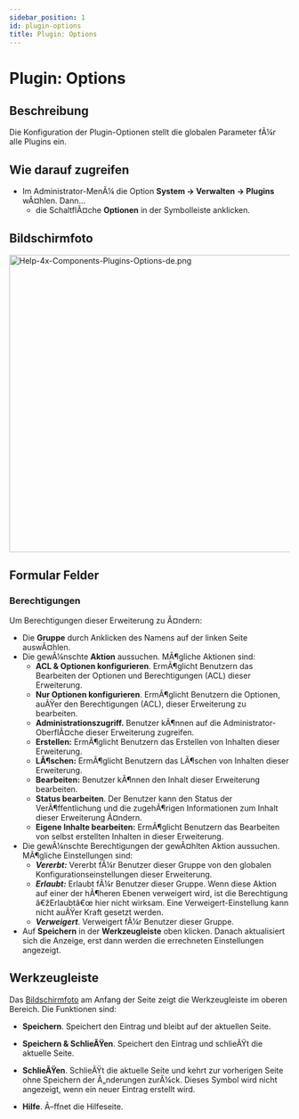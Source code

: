 ```yaml
---
sidebar_position: 1
id: plugin-options
title: Plugin: Options
---
```

# Plugin: Options
## Beschreibung

Die Konfiguration der Plugin-Optionen stellt die globalen Parameter fÃ¼r
alle Plugins ein.

## Wie darauf zugreifen

- Im Administrator-MenÃ¼ die Option
  **System **→** Verwalten **→** Plugins** wÃ¤hlen. Dann...
  - die SchaltflÃ¤che **Optionen** in der Symbolleiste anklicken.

## Bildschirmfoto

<img
src="https://docs.joomla.org/images/thumb/1/1b/Help-4x-Components-Plugins-Options-de.png/800px-Help-4x-Components-Plugins-Options-de.png"
decoding="async"
srcset="https://docs.joomla.org/images/thumb/1/1b/Help-4x-Components-Plugins-Options-de.png/1200px-Help-4x-Components-Plugins-Options-de.png 1.5x, https://docs.joomla.org/images/thumb/1/1b/Help-4x-Components-Plugins-Options-de.png/1600px-Help-4x-Components-Plugins-Options-de.png 2x"
data-file-width="1626" data-file-height="1086" width="800" height="534"
alt="Help-4x-Components-Plugins-Options-de.png" />

## Formular Felder

### Berechtigungen

Um Berechtigungen dieser Erweiterung zu Ã¤ndern:

- Die **Gruppe** durch Anklicken des Namens auf der linken Seite
  auswÃ¤hlen.
- Die gewÃ¼nschte **Aktion** aussuchen. MÃ¶gliche Aktionen sind:
  - **ACL & Optionen konfigurieren**. ErmÃ¶glicht Benutzern das
    Bearbeiten der Optionen und Berechtigungen (ACL) dieser Erweiterung.
  - **Nur Optionen konfigurieren**. ErmÃ¶glicht Benutzern die Optionen,
    auÃŸer den Berechtigungen (ACL), dieser Erweiterung zu bearbeiten.
  - **Administrationszugriff.** Benutzer kÃ¶nnen auf die
    Administrator-OberflÃ¤che dieser Erweiterung zugreifen.
  - **Erstellen:** ErmÃ¶glicht Benutzern das Erstellen von Inhalten
    dieser Erweiterung.
  - **LÃ¶schen:** ErmÃ¶glicht Benutzern das LÃ¶schen von Inhalten dieser
    Erweiterung.
  - **Bearbeiten:** Benutzer kÃ¶nnen den Inhalt dieser Erweiterung
    bearbeiten.
  - **Status bearbeiten**. Der Benutzer kann den Status der
    VerÃ¶ffentlichung und die zugehÃ¶rigen Informationen zum Inhalt
    dieser Erweiterung Ã¤ndern.
  - **Eigene Inhalte bearbeiten:** ErmÃ¶glicht Benutzern das Bearbeiten
    von selbst erstellten Inhalten in dieser Erweiterung.
- Die gewÃ¼nschte Berechtigungen der gewÃ¤hlten Aktion aussuchen.
  MÃ¶gliche Einstellungen sind:
  - ***Vererbt:*** Vererbt fÃ¼r Benutzer dieser Gruppe von den globalen
    Konfigurationseinstellungen dieser Erweiterung.
  - ***Erlaubt:*** Erlaubt fÃ¼r Benutzer dieser Gruppe. Wenn diese
    Aktion auf einer der hÃ¶heren Ebenen verweigert wird, ist die
    Berechtigung â€žErlaubtâ€œ hier nicht wirksam. Eine
    Verweigert-Einstellung kann nicht auÃŸer Kraft gesetzt werden.
  - ***Verweigert***. Verweigert fÃ¼r Benutzer dieser Gruppe.
- Auf **Speichern** in der **Werkzeugleiste** oben klicken. Danach
  aktualisiert sich die Anzeige, erst dann werden die errechneten
  Einstellungen angezeigt.

## Werkzeugleiste

Das [Bildschirmfoto](#Bildschirmfoto) am Anfang der Seite zeigt die
Werkzeugleiste im oberen Bereich. Die Funktionen sind:

- **Speichern**. Speichert den Eintrag und bleibt auf der aktuellen
  Seite.

<!-- -->

- **Speichern & SchlieÃŸen**. Speichert den Eintrag und schlieÃŸt die
  aktuelle Seite.

<!-- -->

- **SchlieÃŸen**. SchlieÃŸt die aktuelle Seite und kehrt zur vorherigen
  Seite ohne Speichern der Ã„nderungen zurÃ¼ck. Dieses Symbol wird nicht
  angezeigt, wenn ein neuer Eintrag erstellt wird.

<!-- -->

- **Hilfe**. Ã–ffnet die Hilfeseite.
